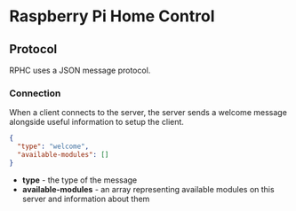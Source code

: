 # Raspberry Pi Home Control

## Protocol

RPHC uses a JSON message protocol.
 
 ### Connection
 
 When a client connects to the server, the server sends a welcome message alongside
 useful information to setup the client.
 
 ``` json
 {
   "type": "welcome",
   "available-modules": []
 }
 ```
 * **type** - the type of the message
 * **available-modules** - an array representing available modules on this server and
    information about them